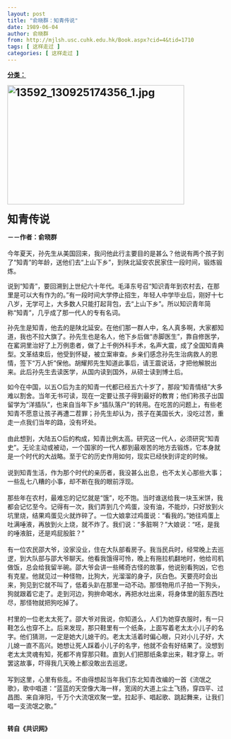 ```yaml
---
layout: post
title: "俞晓群：知青传说"
date: 1989-06-04
author: 俞晓群
from: http://mjlsh.usc.cuhk.edu.hk/Book.aspx?cid=4&tid=1710
tags: [ 这样走过 ]
categories: [ 这样走过 ]
---
```


<div style="margin: 15px 10px 10px 0px;">
 <div>
  <span id="ctl00_ContentPlaceHolder1_chapter1_SubjectLabel" style="font-weight:bold;text-decoration:underline;">
   分类：
  </span>
 </div>
 <p>
  <strong>
   <font size="5">
    <img align="top" alt="13592_130925174356_1.jpg" border="0" height="270" src="http://mjlsh.usc.cuhk.edu.hk/medias/contents/1710/13592_130925174356_1.jpg" width="400"/>
   </font>
  </strong>
 </p>
 <p>
  <strong>
   <font size="5">
    知青传说
   </font>
  </strong>
 </p>
 <p>
  <strong>
   －－作者：俞晓群
   <br/>
  </strong>
  <br/>
  今年夏天，孙先生从美国回来，我问他此行主要目的是甚么？他说有两个孩子到了“知青”的年龄，送他们去“上山下乡”，到陕北延安农民家住一段时间，锻炼锻炼。
 </p>
 <p>
  说到“知青”，要回溯到上世纪六十年代。毛泽东号召“知识青年到农村去，在那里是可以大有作为的。”有一段时间大学停止招生，年轻人中学毕业后，刚好十七八岁，无学可上，大多数人只能打起背包，去“上山下乡”。所以知识青年简称“知青”，几乎成了那一代人的专有名词。
 </p>
 <p>
  孙先生是知青，他去的是陕北延安。在他们那一群人中，名人真多啊，大家都知道，我也不拉大旗了。孙先生也是名人，他下乡后做“赤脚医生”，靠自修医学，在窰洞里治好了上万例患者，做了上千例外科手术，名声大震，成了全国知青典型。文革结束后，他受到怀疑，被立案审查。乡亲们感念孙先生治病救人的恩情，签下“万人折”保他。胡耀邦先生知道此事后，请王震说话，才把他解脱出来。此后孙先生去读医学，从国内读到国外，从硕士读到博士后。
 </p>
 <p>
  如今在中国，以五○后为主的知青一代都已经五六十岁了，那段“知青情结”大多难以割舍。当年无书可读，现在一定要让孩子得到最好的教育；他们称孩子出国留学为“洋插队”，也来自当年下乡“插队落户”的转用。在吃苦的问题上，有些老知青不愿意让孩子再遭二茬罪；孙先生却认为，孩子在美国长大，没吃过苦，重走一点我们当年的路，没有坏处。
  <br/>
  <br/>
  由此想到，大陆五○后的构成，知青比例太高。研究这一代人，必须研究“知青史”。无论主动或被动，一个国家的一代人都到最艰苦的地方去锻炼，它本身就是一个时代的大战略。至于它的历史作用如何，现实已经快到评定的时候。
  <br/>
  <br/>
  说到知青生活，作为那个时代的亲历者，我没甚么出息，也不太关心那些大事；一些乱七八糟的小事，却不断在我的眼前浮现。
  <br/>
  <br/>
  那些年在农村，最难忘的记忆就是“饿”，吃不饱。当时谁送给我一块玉米饼，我都会记忆至今。记得有一次，我们弄到几个鸡蛋，没有油，不能炒，只好放到火坑里烧，结果鸡蛋见火就炸碎了。一位大娘拿过鸡蛋说：“看我的。”她往鸡蛋上吐满唾液，再放到火上烧，就不炸了。我们说：“多脏啊？”大娘说：“呸，是我的唾液脏，还是鸡屁股脏？”
  <br/>
  <br/>
  有一位农民邵大爷，没家没业，住在大队部看房子。我当民兵时，经常晚上去巡逻，到大队部与邵大爷聊天。他看我饿得可怜，晚上有拖拉机翻地时，他给司机做饭，总会给我留半碗。邵大爷会讲一些稀奇古怪的故事，他说别看狗凶，它也有克星。他就见过一种怪物，比狗大，光溜溜的身子，灰白色。天要亮时会出来，狗见到它就不叫了，低着头趴在那里一动不动。那怪物用爪子拍一下狗头，狗就跟着它走了。走到河边，狗拚命喝水，再把水吐出来，将身体里的脏东西吐尽，那怪物就把狗吃掉了。
  <br/>
  <br/>
  村里的一位老太太死了。邵大爷对我说，你知道么，人们为她穿衣服时，有一只鞋怎么也穿不上。后来发现，那只鞋里有一个纸条，上面写着老太太小儿子的名字。他们猜测，一定是她大儿媳干的。老太太活着时偏心眼，只对小儿子好，大儿媳一直不高兴。她想让死人踩着小儿子的名字，他就不会有好结果了。没想到老太太灵魂有知，死都不肯穿那只鞋。直到人们把那纸条拿出来，鞋才穿上。听罢这故事，吓得我几天晚上都没敢出去巡逻。
  <br/>
  <br/>
  写到这里，心里有些乱。不由得想起当年我们东北知青改编的一首《流氓之歌》，歌中唱道：“蓝蓝的天空像大海一样，宽阔的大道上尘土飞扬，穿四平、过昌图、来自渖阳，千万个大流氓欢聚一堂。拉起手、唱起歌、跳起舞来，让我们唱一支流氓之歌。”
 </p>
 <p>
  <br/>
  <strong>
   转自《共识网》
  </strong>
 </p>
</div>

